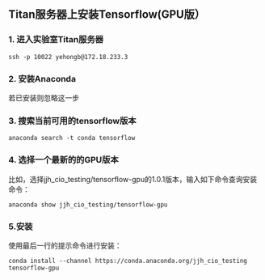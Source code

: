 ## Titan服务器上安装Tensorflow(GPU版）
### 1. 进入实验室Titan服务器
    ssh -p 10022 yehongb@172.18.233.3
### 2. 安装Anaconda
若已安装则忽略这一步<br>
### 3. 搜索当前可用的tensorflow版本
    anaconda search -t conda tensorflow
### 4. 选择一个最新的的GPU版本
比如，选择jjh_cio_testing/tensorflow-gpu的1.0.1版本，输入如下命令查询安装命令：<br>
    
    anaconda show jjh_cio_testing/tensorflow-gpu
### 5.安装
使用最后一行的提示命令进行安装：<br>

    conda install --channel https://conda.anaconda.org/jjh_cio_testing tensorflow-gpu
